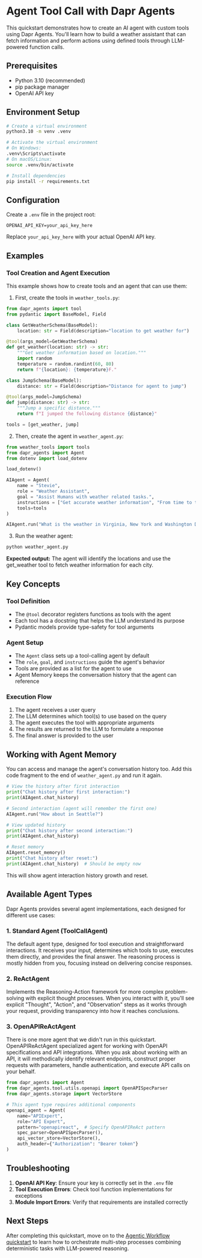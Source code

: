 # Agent Tool Call with Dapr Agents

This quickstart demonstrates how to create an AI agent with custom tools using Dapr Agents. You'll learn how to build a weather assistant that can fetch information and perform actions using defined tools through LLM-powered function calls.

## Prerequisites

- Python 3.10 (recommended)
- pip package manager
- OpenAI API key

## Environment Setup

```bash
# Create a virtual environment
python3.10 -m venv .venv

# Activate the virtual environment 
# On Windows:
.venv\Scripts\activate
# On macOS/Linux:
source .venv/bin/activate

# Install dependencies
pip install -r requirements.txt
```

## Configuration

Create a `.env` file in the project root:

```env
OPENAI_API_KEY=your_api_key_here
```

Replace `your_api_key_here` with your actual OpenAI API key.

## Examples

### Tool Creation and Agent Execution

This example shows how to create tools and an agent that can use them:

1. First, create the tools in `weather_tools.py`:

```python
from dapr_agents import tool
from pydantic import BaseModel, Field

class GetWeatherSchema(BaseModel):
    location: str = Field(description="location to get weather for")

@tool(args_model=GetWeatherSchema)
def get_weather(location: str) -> str:
    """Get weather information based on location."""
    import random
    temperature = random.randint(60, 80)
    return f"{location}: {temperature}F."

class JumpSchema(BaseModel):
    distance: str = Field(description="Distance for agent to jump")

@tool(args_model=JumpSchema)
def jump(distance: str) -> str:
    """Jump a specific distance."""
    return f"I jumped the following distance {distance}"

tools = [get_weather, jump]
```

2. Then, create the agent in `weather_agent.py`:

```python
from weather_tools import tools
from dapr_agents import Agent
from dotenv import load_dotenv

load_dotenv()

AIAgent = Agent(
    name = "Stevie",
    role = "Weather Assistant",
    goal = "Assist Humans with weather related tasks.",
    instructions = ["Get accurate weather information", "From time to time, you can also jump after answering the weather question."],
    tools=tools
)

AIAgent.run("What is the weather in Virginia, New York and Washington DC?")
```

3. Run the weather agent:

<!-- STEP
name: Run text completion example
expected_stdout_lines:
  - "user:"
  - "What is the weather in Virginia, New York and Washington DC?"
  - "assistant:"
  - "Function name: GetWeather (Call Id:"
  - 'Arguments: {"location":'
  - "assistant:"
  - "Function name: GetWeather (Call Id:"
  - 'Arguments: {"location":'
  - "assistant:"
  - "Function name: GetWeather (Call Id:"
  - 'Arguments: {"location":'
  - "GetWeather(tool)"
  - "Virginia"
  - "GetWeather(tool)"
  - "New York"
  - "GetWeather(tool)"
  - "Washington DC"
timeout_seconds: 30
output_match_mode: substring
-->
```bash
python weather_agent.py
```
<!-- END_STEP -->

**Expected output:** The agent will identify the locations and use the get_weather tool to fetch weather information for each city.

## Key Concepts

### Tool Definition
- The `@tool` decorator registers functions as tools with the agent
- Each tool has a docstring that helps the LLM understand its purpose
- Pydantic models provide type-safety for tool arguments

### Agent Setup
- The `Agent` class sets up a tool-calling agent by default
- The `role`, `goal`, and `instructions` guide the agent's behavior
- Tools are provided as a list for the agent to use
- Agent Memory keeps the conversation history that the agent can reference


### Execution Flow
1. The agent receives a user query
2. The LLM determines which tool(s) to use based on the query
3. The agent executes the tool with appropriate arguments
4. The results are returned to the LLM to formulate a response
5. The final answer is provided to the user

## Working with Agent Memory

You can access and manage the agent's conversation history too. Add this code fragment to the end of `weather_agent.py` and run it again.

```python
# View the history after first interaction
print("Chat history after first interaction:")
print(AIAgent.chat_history)

# Second interaction (agent will remember the first one)
AIAgent.run("How about in Seattle?")

# View updated history
print("Chat history after second interaction:")
print(AIAgent.chat_history)

# Reset memory
AIAgent.reset_memory()
print("Chat history after reset:")
print(AIAgent.chat_history)  # Should be empty now
```
This will show agent interaction history growth and reset.

## Available Agent Types

Dapr Agents provides several agent implementations, each designed for different use cases:

### 1. Standard Agent (ToolCallAgent)
The default agent type, designed for tool execution and straightforward interactions. It receives your input, determines which tools to use, executes them directly, and provides the final answer. The reasoning process is mostly hidden from you, focusing instead on delivering concise responses.

### 2. ReActAgent
Implements the Reasoning-Action framework for more complex problem-solving with explicit thought processes.
When you interact with it, you'll see explicit "Thought", "Action", and "Observation" steps as it works through your request, providing transparency into how it reaches conclusions.

### 3. OpenAPIReActAgent
There is one more agent that we didn't run in this quickstart. OpenAPIReActAgent specialized agent for working with OpenAPI specifications and API integrations. When you ask about working with an API, it will methodically identify relevant endpoints, construct proper requests with parameters, handle authentication, and execute API calls on your behalf.

```python
from dapr_agents import Agent
from dapr_agents.tool.utils.openapi import OpenAPISpecParser
from dapr_agents.storage import VectorStore

# This agent type requires additional components
openapi_agent = Agent(
    name="APIExpert",
    role="API Expert",
    pattern="openapireact",  # Specify OpenAPIReAct pattern
    spec_parser=OpenAPISpecParser(),
    api_vector_store=VectorStore(),
    auth_header={"Authorization": "Bearer token"}
)
```

## Troubleshooting

1. **OpenAI API Key**: Ensure your key is correctly set in the `.env` file
2. **Tool Execution Errors**: Check tool function implementations for exceptions
3. **Module Import Errors**: Verify that requirements are installed correctly

## Next Steps

After completing this quickstart, move on to the [Agentic Workflow quickstart](../04-agentic-workflow/README.md) to learn how to orchestrate multi-step processes combining deterministic tasks with LLM-powered reasoning.